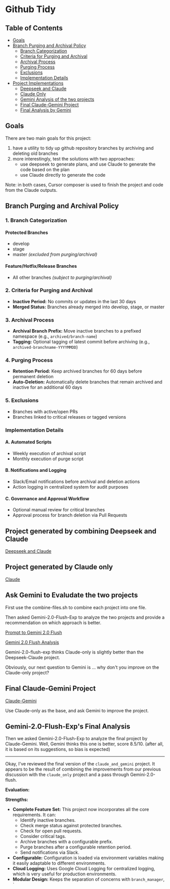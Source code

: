 # Github Tidy

## Table of Contents
- [Goals](#goals)
- [Branch Purging and Archival Policy](#branch-purging-and-archival-policy)
  - [Branch Categorization](#1-branch-categorization)
  - [Criteria for Purging and Archival](#2-criteria-for-purging-and-archival)
  - [Archival Process](#3-archival-process)
  - [Purging Process](#4-purging-process)
  - [Exclusions](#5-exclusions)
  - [Implementation Details](#implementation-details)
- [Project Implementations](#project-implementations)
  - [Deepseek and Claude](#project-generated-by-combining-deepseek-and-claude)
  - [Claude Only](#project-generated-by-claude-only)
  - [Gemini Analysis of the two projects](#ask-gemini-to-evaludate-the-two-projects)
  - [Final Claude-Gemini Project](#final-claude-gemini-project)
  - [Final Analysis by Gemini](#gemini-20-flush-exps-final-analysis)

## Goals

There are two main goals for this project:

1. have a utility to tidy up github repository branches by archiving and deleting old branches
2. more interestingly, test the solutions with two approaches:
    - use deepseek to generate plans, and use Claude to generate the code based on the plan
    - use Claude directly to generate the code

Note: in both cases, Cursor composer is used to finish the project and code from the Claude outputs.

## Branch Purging and Archival Policy

### 1. Branch Categorization

#### Protected Branches

- develop
- stage
- master
*(excluded from purging/archival)*

#### Feature/Hotfix/Release Branches

- All other branches *(subject to purging/archival)*

### 2. Criteria for Purging and Archival

- **Inactive Period:** No commits or updates in the last 30 days
- **Merged Status:** Branches already merged into develop, stage, or master

### 3. Archival Process

- **Archival Branch Prefix:** Move inactive branches to a prefixed namespace (e.g., `archived/branch-name`)
- **Tagging:** Optional tagging of latest commit before archiving (e.g., `archived-branchname-YYYYMMDD`)

### 4. Purging Process

- **Retention Period:** Keep archived branches for 60 days before permanent deletion
- **Auto-Deletion:** Automatically delete branches that remain archived and inactive for an additional 60 days

### 5. Exclusions

- Branches with active/open PRs
- Branches linked to critical releases or tagged versions

### Implementation Details

#### A. Automated Scripts

- Weekly execution of archival script
- Monthly execution of purge script

#### B. Notifications and Logging

- Slack/Email notifications before archival and deletion actions
- Action logging in centralized system for audit purposes

#### C. Governance and Approval Workflow

- Optional manual review for critical branches
- Approval process for branch deletion via Pull Requests

## Project generated by combining Deepseek and Claude

[Deepseek and Claude](./deepseek_and_claude)

## Project generated by Claude only

[Claude](./claude_only)

## Ask Gemini to Evaludate the two projects

First use the combine-files.sh to combine each project into one file.

Then asked Gemini-2.0-Flush-Exp to analyze the two projects and provide a recommendation on which approach is better.

[Prompt to Gemini 2.0 Flush](./per_gemini/prompt.txt)


[Gemini 2.0 Flush Analysis](./per_gemini/response.md)

Gemini-2.0-flush-exp thinks Claude-only is slightly better than the Deepseek-Claude project.

Obviously, our next question to Gemini is ... why don't you improve on the Claude-only project?

## Final Claude-Gemini Project

[Claude-Gemini](./claude_and_gemini)

Use Claude-only as the base, and ask Gemini to improve the project.

## Gemini-2.0-Flush-Exp's Final Analysis

Then we asked Gemini-2.0-Flush-Exp to analyze the final project by Claude-Gemini. Well, Gemini thinks this one is better, score 8.5/10. (after all, it is based on its suggestions, so bias is expected)

---

Okay, I've reviewed the final version of the `claude_and_gemini` project. It appears to be the result of combining the improvements from our previous discussion with the `claude_only` project and a pass through Gemini-2.0-flush.

**Evaluation:**

**Strengths:**

*   **Complete Feature Set:** This project now incorporates all the core requirements. It can:
    *   Identify inactive branches.
    *   Check merge status against protected branches.
    *   Check for open pull requests.
    *   Consider critical tags.
    *   Archive branches with a configurable prefix.
    *   Purge branches after a configurable retention period.
    *   Send notifications via Slack.
*   **Configurable:** Configuration is loaded via environment variables making it easily adaptable to different environments.
*   **Cloud Logging:** Uses Google Cloud Logging for centralized logging, which is very useful for production environments.
*   **Modular Design:** Keeps the separation of concerns with `branch_manager`, `